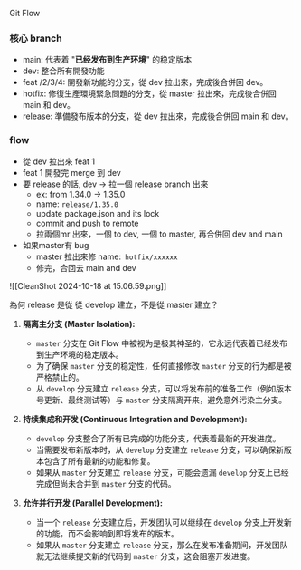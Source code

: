 

Git Flow 

### 核心 branch
- main: 代表着 "**已经发布到生产环境**" 的稳定版本
- dev: 整合所有開發功能
- feat /2/3/4: 開發新功能的分支，從 dev 拉出來，完成後合併回 dev。
- hotfix: 修復生產環境緊急問題的分支，從 master 拉出來，完成後合併回 main 和 dev。
- release: 準備發布版本的分支，從 dev 拉出來，完成後合併回 main 和 dev。

### flow
- 從 dev 拉出來 feat 1
- feat 1 開發完 merge 到 dev
- 要 release 的話, dev -> 拉一個 release branch 出來
	- ex: from 1.34.0 → 1.35.0
	- name: `release/1.35.0`
	- update package.json and its lock
	- commit and push to remote
    - 拉兩個mr 出來，一個 to dev, 一個 to master, 再合併回 dev and main
- 如果master有 bug
	- master 拉出來修 name:` hotfix/xxxxxx`
	- 修完，合回去 main and dev


![[CleanShot 2024-10-18 at 15.06.59.png]]




為何 release 是從 從 develop 建立，不是從 master 建立？

1. **隔离主分支 (Master Isolation):**
   - `master` 分支在 Git Flow 中被视为是极其神圣的，它永远代表着已经发布到生产环境的稳定版本。
   - 为了确保 `master` 分支的稳定性，任何直接修改 `master` 分支的行为都是被严格禁止的。
   - 从 `develop` 分支建立 `release` 分支，可以将发布前的准备工作（例如版本号更新、最终测试等）与 `master` 分支隔离开来，避免意外污染主分支。

2. **持续集成和开发 (Continuous Integration and Development):**
   - `develop` 分支整合了所有已完成的功能分支，代表着最新的开发进度。
   - 当需要发布新版本时，从 `develop` 分支建立 `release` 分支，可以确保新版本包含了所有最新的功能和修复。
   - 如果从 `master` 分支建立 `release` 分支，可能会遗漏 `develop` 分支上已经完成但尚未合并到 `master` 分支的代码。

3. **允许并行开发 (Parallel Development):**
   - 当一个 `release` 分支建立后，开发团队可以继续在 `develop` 分支上开发新的功能，而不会影响到即将发布的版本。
   - 如果从 `master` 分支建立 `release` 分支，那么在发布准备期间，开发团队就无法继续提交新的代码到 `master` 分支，这会阻塞开发进度。

